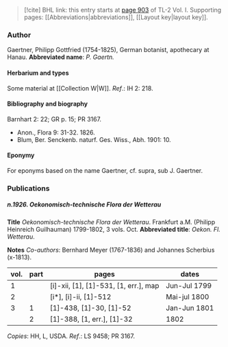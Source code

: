 > [!cite] BHL link: this entry starts at [page 903](https://www.biodiversitylibrary.org/page/33121034) of TL-2 Vol. I.
> Supporting pages: [[Abbreviations|abbreviations]], [[Layout key|layout key]].

### Author

Gaertner, Philipp Gottfried (1754-1825), German botanist, apothecary at Hanau. 
**Abbreviated name**: *P. Gaertn.*

#### Herbarium and types

Some material at [[Collection W|W]].
*Ref*.: IH 2: 218.

#### Bibliography and biography

Barnhart 2: 22; GR p. 15; PR 3167.
- Anon., Flora 9: 31-32. 1826.
- Blum, Ber. Senckenb. naturf. Ges. Wiss., Abh. 1901: 10.

#### Eponymy

For eponyms based on the name Gaertner, cf. supra, sub J. Gaertner.

### Publications

##### n.1926. Oekonomisch-technische Flora der Wetterau

**Title**
*Oekonomisch-technische Flora der Wetterau*. Frankfurt a.M. (Philipp Heinreich Guilhauman) 1799-1802, 3 vols. Oct.
**Abbreviated title**: *Oekon. Fl. Wetterau*.

**Notes**
*Co-authors*: Bernhard Meyer (1767-1836) and Johannes Scherbius (x-1813).

|vol.	|part	|pages	|dates|
|---	|---	|---	|---	|
|1	|	|\[i\]-xii, \[1\], \[1\]-531, \[1, err.\], map	|Jun-Jul 1799|
|2	|	|\[i\*\], \[i\]-ii, \[1\]-512	|Mai-jul 1800|
|3	|1	|\[1\]-438, \[1\]-30, \[1\]-52	|Jan-Jun 1801|
|	|2	|\[1\]-388, \[1, err.\], \[1\]-32	|1802|

*Copies*: HH, L, USDA.
*Ref*.: LS 9458; PR 3167.

